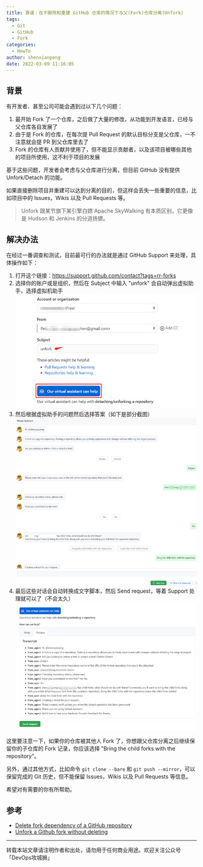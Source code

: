 ```yaml
---
title: 靠谱：在不删除和重建 GitHub 仓库的情况下与父(Fork)仓库分离(Unfork)
tags:
  - Git
  - GitHub
  - Fork
categories:
  - HowTo
author: shenxianpeng
date: 2022-03-09 11:16:05
---
```


## 背景

有开发者、甚至公司可能会遇到过以下几个问题：

1. 最开始 Fork 了一个仓库，之后做了大量的修改，从功能到开发语言，已经与父仓库各自发展了
2. 由于是 Fork 的仓库，在每次提 Pull Request 的默认目标分支是父仓库，一不注意就会提 PR 到父仓库里去了
3. Fork 的仓库有人贡献并使用了，但不能显示贡献者，以及该项目被哪些其他的项目所使用，这不利于项目的发展

基于这些问题，开发者会考虑与父仓库进行分离，但目前 GitHub 没有提供 Unfork/Detach 的功能。

如果直接删除项目并重建可以达到分离的目的，但这样会丢失一些重要的信息，比如项目中的 Issues，Wikis 以及 Pull Requests 等。

> Unfork 跟某节旗下某引擎白嫖 Apache SkyWalking 有本质区别，它更像是 Hudson 和 Jenkins 的分道扬镳。

## 解决办法

在经过一番调查和测试，目前最可行的办法就是通过 GitHub Support 来处理，具体操作如下：

<!-- more -->

1. 打开这个链接：https://support.github.com/contact?tags=rr-forks
2. 选择你的账户或是组织，然后在 Subject 中输入 "unfork" 会自动弹出虚拟助手，选择虚拟机助手
    ![](unfork-github-repo/type-unfork.png)
3. 然后根据虚拟助手的问题然后选择答案（如下是部分截图）
     ![](unfork-github-repo/virtual-assistant-1.png)
4. 最后这些对话会自动转换成文字脚本，然后 Send request，等着 Support 处理就可以了（不会太久）
    ![](unfork-github-repo/virtual-assistant-2.png)

这里要注意一下，如果你的仓库被其他人 Fork 了，你想跟父仓库分离之后继续保留你的子仓库的 Fork 记录，你应该选择 "Bring the child forks with the repository"。

另外，通过其他方式，比如命令 `git clone --bare` 和 `git push --mirror`，可以保留完成的 Git 历史，但不能保留 Issues，Wikis 以及 Pull Requests 等信息。

希望对有需要的你有所帮助。

## 参考

* [Delete fork dependency of a GitHub repository](https://stackoverflow.com/questions/16052477/delete-fork-dependency-of-a-github-repository)
* [Unfork a Github fork without deleting](https://stackoverflow.com/questions/29326767/unfork-a-github-fork-without-deleting/41486339#41486339)

---

转载本站文章请注明作者和出处，请勿用于任何商业用途。欢迎关注公众号「DevOps攻城狮」

